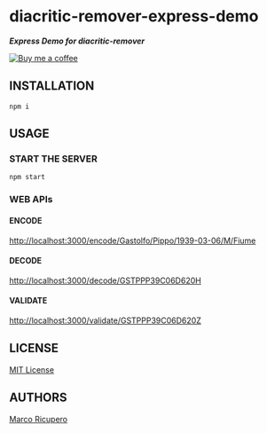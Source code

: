 # diacritic-remover-express-demo
***Express Demo for diacritic-remover***

[![Buy me a coffee](https://img.shields.io/badge/Ko--fi-donate-blueviolet)](https://ko-fi.com/marketto)

## INSTALLATION
```{r, engine='bash', global_install}
npm i
```

## USAGE
### START THE SERVER
```{r, engine='bash', global_install}
npm start
```
### WEB APIs
#### ENCODE
[http://localhost:3000/encode/Gastolfo/Pippo/1939-03-06/M/Fiume](http://localhost:3000/encode/Gastolfo/Pippo/1939-03-06/M/Fiume)
#### DECODE
[http://localhost:3000/decode/GSTPPP39C06D620H](http://localhost:3000/decode/GSTPPP39C06D620H)
#### VALIDATE
[http://localhost:3000/validate/GSTPPP39C06D620Z](http://localhost:3000/validate/GSTPPP39C06D620Z)

## LICENSE
[MIT License](LICENSE)

## AUTHORS
[Marco Ricupero](mailto:marco.ricupero@gmail.com)

